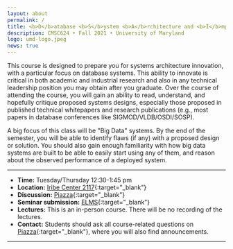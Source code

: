 ```yaml
---
layout: about
permalink: /
title: <b>D</b>atabase <b>S</b>ystem <b>A</b>rchitecture and <b>I</b>mplementation 
description: CMSC624 • Fall 2021 • University of Maryland
logo: umd-logo.jpeg
news: true
---
```


This course is designed to prepare you for systems architecture innovation, with a particular focus on database systems. This ability to innovate is critical in both academic and industrial research and also in any technical leadership position you may obtain after you graduate. Over the course of attending the course, you will gain an ability to read, understand, and hopefully critique proposed systems designs, especially those proposed in published technical whitepapers and research publications (e.g., most papers in database conferences like SIGMOD/VLDB/OSDI/SOSP).

A big focus of this class will be "Big Data" systems. By the end of the semester, you will be able to identify flaws (if any) with a proposed design or solution. You should also gain enough familiarity with how big data systems are built to be able to easily start using any of them, and reason about the observed performance of a deployed system.

***

- **Time:** Tuesday/Thursday 12:30-1:45 pm
- **Location:** [Iribe Center 2117](https://www.google.com/maps/place/Brendan+Iribe+Center+for+Computer+Science+and+Engineering/@38.9890953,-76.9387033,17z/data=!4m8!1m2!2m1!1sIribe+Center++2117!3m4!1s0x89b7c7e9e636ed11:0x9aaf14503032f4a!8m2!3d38.9890953!4d-76.9365146){:target="\_blank"}
- **Discussion:** [Piazza](https://piazza.com/class/kszd5aw0vs2nj){:target="\_blank"}
- **Seminar submission:** [ELMS](https://elms.umd.edu/){:target="\_blank"}
- **Lectures:** This is an in-person course. There will be no recording of the lectures.
- **Contact:** Students should ask all course-related questions on [Piazza](https://piazza.com/class/jqh4n6275r82yq){:target="\_blank"}, where you will also find announcements.

***
